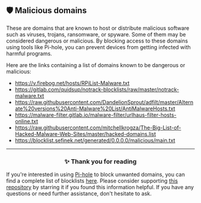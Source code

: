 <!-- SEO DATA FOR BLOCKLIST.SEIFNEK.NET
* Title       : 
* Description : 
* Tags        :
* Canonical   : /viewer/info/block/Malicious
-->

## 🛡️ Malicious domains
These are domains that are known to host or distribute malicious software such as viruses, trojans, ransomware, or spyware.
Some of them may be considered dangerous or malicious.
By blocking access to these domains using tools like Pi-hole, you can prevent devices from getting infected with harmful programs.

Here are the links containing a list of domains known to be dangerous or malicious:
- https://v.firebog.net/hosts/RPiList-Malware.txt
- https://gitlab.com/quidsup/notrack-blocklists/raw/master/notrack-malware.txt
- https://raw.githubusercontent.com/DandelionSprout/adfilt/master/Alternate%20versions%20Anti-Malware%20List/AntiMalwareHosts.txt
- https://malware-filter.gitlab.io/malware-filter/urlhaus-filter-hosts-online.txt
- https://raw.githubusercontent.com/mitchellkrogza/The-Big-List-of-Hacked-Malware-Web-Sites/master/hacked-domains.list
- https://blocklist.sefinek.net/generated/0.0.0.0/malicious/main.txt


<hr>
<h3 align="center">✨ Thank you for reading</h3>
If you're interested in using <a href="../What%20is%20Pi-hole.md">Pi-hole</a> to block unwanted domains, you can find a complete list of blocklists <a href="../../../lists/md/Pi-hole.md">here</a>.
Please consider supporting <a href="https://github.com/sefinek24/Sefinek-Blocklist-Collection" target="_blank">this repository</a> by starring it if you found this information helpful.
If you have any questions or need further assistance, don't hesitate to ask.